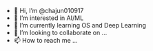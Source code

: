 - 👋 Hi, I’m @chajun010917
- 👀 I’m interested in AI/ML
- 🌱 I’m currently learning OS and Deep Learning
- 💞️ I’m looking to collaborate on ...
- 📫 How to reach me ...

<!---
chajun010917/chajun010917 is a ✨ special ✨ repository because its `README.md` (this file) appears on your GitHub profile.
You can click the Preview link to take a look at your changes.
--->

